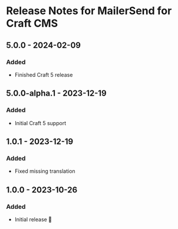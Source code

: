 # Release Notes for MailerSend for Craft CMS

## 5.0.0 - 2024-02-09
### Added
- Finished Craft 5 release

## 5.0.0-alpha.1 - 2023-12-19
### Added
- Initial Craft 5 support

## 1.0.1 - 2023-12-19
### Added
- Fixed missing translation

## 1.0.0 - 2023-10-26
### Added
- Initial release 🚀